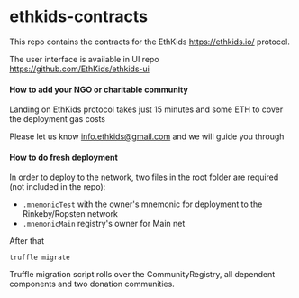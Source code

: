 # ethkids-contracts
This repo contains the contracts for the EthKids https://ethkids.io/ protocol.

The user interface is available in UI repo https://github.com/EthKids/ethkids-ui

#### How to add your NGO or charitable community
Landing on EthKids protocol takes just 15 minutes and some ETH to cover the deployment gas costs

Please let us know info.ethkids@gmail.com and we will guide you through  

#### How to do fresh deployment

In order to deploy to the network, two files in the root folder are required (not included in the repo):
- `.mnemonicTest` with the owner's mnemonic for deployment to the Rinkeby/Ropsten network
- `.mnemonicMain` registry's owner for Main net

After that
```
truffle migrate
```

Truffle migration script rolls over the CommunityRegistry, all dependent components and two donation communities.
